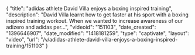 {
    "title": "adidas athlete David Villa enjoys a boxing inspired training",
    "description": "David Villa learnt how to get faster at his sport with a boxing inspired training workout. When we wanted to increase awareness of our adizero and adidas per...",
    "videoid": "151103",
    "date_created": "1396646907",
    "date_modified": "1418181259",
    "type": "captivate",
    "layout": "video",
    "url": "\/v\/adidas-athlete-david-villa-enjoys-a-boxing-inspired-training\/151103"
}